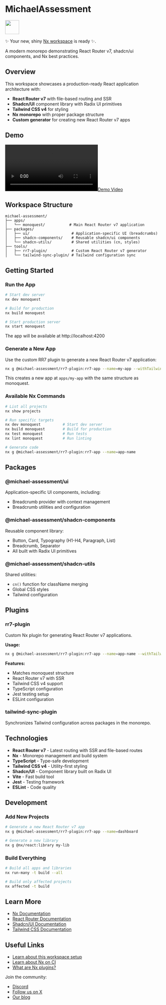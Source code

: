 # MichaelAssessment

<a alt="Nx logo" href="https://nx.dev" target="_blank" rel="noreferrer"><img src="https://raw.githubusercontent.com/nrwl/nx/master/images/nx-logo.png" width="45"></a>

✨ Your new, shiny [Nx workspace](https://nx.dev) is ready ✨.

A modern monorepo demonstrating React Router v7, shadcn/ui components, and Nx best practices.

## Overview

This workspace showcases a production-ready React application architecture with:
- **React Router v7** with file-based routing and SSR
- **Shadcn/UI** component library with Radix UI primitives
- **Tailwind CSS v4** for styling
- **Nx monorepo** with proper package structure
- **Custom generator** for creating new React Router v7 apps

## Demo

[![Demo Video](./video.mov)](./video.mov)

## Workspace Structure

```
michael-assessment/
├── apps/
│   └── monoquest/           # Main React Router v7 application
├── packages/
│   ├── ui/                   # Application-specific UI (breadcrumbs)
│   ├── shadcn-components/    # Reusable shadcn/ui components
│   └── shadcn-utils/         # Shared utilities (cn, styles)
├── tools/
│   ├── rr7-plugin/           # Custom React Router v7 generator
│   └── tailwind-sync-plugin/ # Tailwind configuration sync
```

## Getting Started

### Run the App

```bash
# Start dev server
nx dev monoquest

# Build for production
nx build monoquest

# Start production server
nx start monoquest
```

The app will be available at http://localhost:4200

### Generate a New App

Use the custom RR7 plugin to generate a new React Router v7 application:

```bash
nx g @michael-assessment/rr7-plugin:rr7-app --name=my-app --withTailwind
```

This creates a new app at `apps/my-app` with the same structure as monoquest.

### Available Nx Commands

```bash
# List all projects
nx show projects

# Run specific targets
nx dev monoquest          # Start dev server
nx build monoquest        # Build for production
nx test monoquest         # Run tests
nx lint monoquest         # Run linting

# Generate code
nx g @michael-assessment/rr7-plugin:rr7-app --name=app-name
```

## Packages

### @michael-assessment/ui
Application-specific UI components, including:
- Breadcrumb provider with context management
- Breadcrumb utilities and configuration

### @michael-assessment/shadcn-components
Reusable component library:
- Button, Card, Typography (H1-H4, Paragraph, List)
- Breadcrumb, Separator
- All built with Radix UI primitives

### @michael-assessment/shadcn-utils
Shared utilities:
- `cn()` function for className merging
- Global CSS styles
- Tailwind configuration

## Plugins

### rr7-plugin
Custom Nx plugin for generating React Router v7 applications.

**Usage:**
```bash
nx g @michael-assessment/rr7-plugin:rr7-app --name=app-name --withTailwind --withShadcn
```

**Features:**
- Matches monoquest structure
- React Router v7 with SSR
- Tailwind CSS v4 support
- TypeScript configuration
- Jest testing setup
- ESLint configuration

### tailwind-sync-plugin
Synchronizes Tailwind configuration across packages in the monorepo.

## Technologies

- **React Router v7** - Latest routing with SSR and file-based routes
- **Nx** - Monorepo management and build system
- **TypeScript** - Type-safe development
- **Tailwind CSS v4** - Utility-first styling
- **Shadcn/UI** - Component library built on Radix UI
- **Vite** - Fast build tool
- **Jest** - Testing framework
- **ESLint** - Code quality

## Development

### Add New Projects

```bash
# Generate a new React Router v7 app
nx g @michael-assessment/rr7-plugin:rr7-app --name=dashboard

# Generate a new library
nx g @nx/react:library my-lib
```

### Build Everything

```bash
# Build all apps and libraries
nx run-many -t build --all

# Build only affected projects
nx affected -t build
```

## Learn More

- [Nx Documentation](https://nx.dev)
- [React Router Documentation](https://reactrouter.com)
- [Shadcn/UI Documentation](https://ui.shadcn.com)
- [Tailwind CSS Documentation](https://tailwindcss.com)

## Useful Links

- [Learn about this workspace setup](https://nx.dev/getting-started/tutorials/react-monorepo-tutorial)
- [Learn about Nx on CI](https://nx.dev/ci/intro/ci-with-nx)
- [What are Nx plugins?](https://nx.dev/concepts/nx-plugins)

Join the community:
- [Discord](https://go.nx.dev/community)
- [Follow us on X](https://twitter.com/nxdevtools)
- [Our blog](https://nx.dev/blog)

